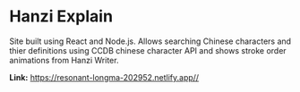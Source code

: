 # Hanzi Explain

Site built using React and Node.js. Allows searching Chinese characters and thier definitions using CCDB chinese character API and shows stroke order animations from Hanzi Writer.

**Link:** https://resonant-longma-202952.netlify.app//
